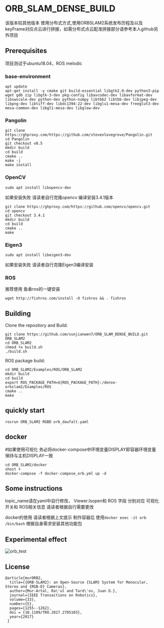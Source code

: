 # ORB_SLAM_DENSE_BUILD

该版本较其他版本 使用分布式方式,使用ORBSLAM2系统发布历程及以及keyFrame对应点云进行拼接，如需分布式点云配准拼接部分请参考本人github另外项目

## Prerequisites

项目测试于ubuntu18.04，ROS melodic

### base-environment

```
apt update
apt-get install -y cmake git build-essential libgtk2.0-dev python3-pip wget gdb zip libgtk-3-dev pkg-config libavcodec-dev libavformat-dev libswscale-dev python-dev python-numpy libtbb2 libtbb-dev libjpeg-dev libpng-dev libtiff-dev libdc1394-22-dev libglu1-mesa-dev freeglut3-dev mesa-common-dev libgl1-mesa-dev libglew-dev 
```

### Pangolin

```
git clone https://ghproxy.com/https://github.com/stevenlovegrove/Pangolin.git
cd Pangolin
git checkout v0.5
mkdir build
cd build
cmake ..
make -j
make install
```

### OpenCV

`sudo apt install libopencv-dev`

如果安装失败 请读者自行克隆opencv 编译安装3.4.1版本

```
git clone https://ghproxy.com/https://github.com/opencv/opencv.git
cd opencv
git checkout 3.4.1
mkdir build
cd build
cmake ..
make 
```

### Eigen3

`sudo apt install libeigen3-dev`

如果安装失败 请读者自行克隆Eigen3编译安装

### ROS

推荐使用 鱼香ros的一键安装

```
wget http://fishros.com/install -O fishros && . fishros
```

## Building

Clone the repository and Build:

```
git clone https://github.com/sunjianwen7/ORB_SLAM_DENSE_BUILD.git ORB_SLAM2
cd ORB_SLAM2
chmod +x build.sh
./build.sh
```

ROS package build:

```
cd ORB_SLAM2/Examples/ROS/ORB_SLAM2
mkdir build
cd build
export ROS_PACKAGE_PATH=${ROS_PACKAGE_PATH}:/dense-orbslam2/Examples/ROS
cmake ..
make
```

## quickly start 

`rosrun ORB_SLAM2 RGBD orb_daufalt.yaml`

## docker

#如果使用可视化 务必将docker-compose中环境变量DISPLAY即容器环境变量 保持与主机DISPLAY一致

```
cd ORB_SLAM2/docker
xhost +
docker-compose -f docker-compose_orb.yml up -d
```

## Some instructions

topic_name请在yaml中自行修改， Viewer.Isopen和 ROS 字段 分别对应 可视化开关和 ROS相关信息 请读者根据自行需要更改

docker的使用 请读者根据上文提示 制作容器后 使用`docker exec -it orb /bin/bash` 根据自身需求安装其他功能包

## Experimental effect

![orb_test](https://s2.loli.net/2022/11/03/INlfX4rSQ3HbTZc.png)

## License

```
@article{murORB2,
  title={{ORB-SLAM2}: an Open-Source {SLAM} System for Monocular, Stereo and {RGB-D} Cameras},
  author={Mur-Artal, Ra\'ul and Tard\'os, Juan D.},
  journal={IEEE Transactions on Robotics},
  volume={33},
  number={5},
  pages={1255--1262},
  doi = {10.1109/TRO.2017.2705103},
  year={2017}
 }
```
